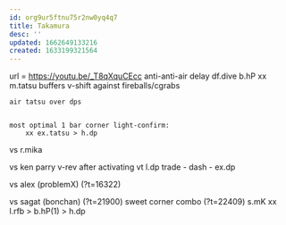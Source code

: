 ```yaml
---
id: org9ur5ftnu75r2nw0yq4q7
title: Takamura
desc: ''
updated: 1662649133216
created: 1633199321564
---
```

url = https://youtu.be/_T8qXquCEcc
    anti-anti-air delay df.dive
    b.hP xx m.tatsu buffers
    v-shift against fireballs/cgrabs

	air tatsu over dps
	

    most optimal 1 bar corner light-confirm:
        xx ex.tatsu > h.dp

vs r.mika 

vs ken
    parry v-rev after activating vt
    l.dp trade - dash - ex.dp

vs alex (problemX) (?t=16322)
    
vs sagat (bonchan) (?t=21900)
    sweet corner combo (?t=22409)
        s.mK xx l.rfb > b.hP(1) > h.dp
    

